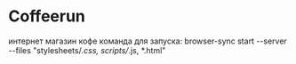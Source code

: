 # Coffeerun
интернет магазин кофе
команда для запуска:  browser-sync start --server --files
"stylesheets/*.css, scripts/*.js, *.html" 
